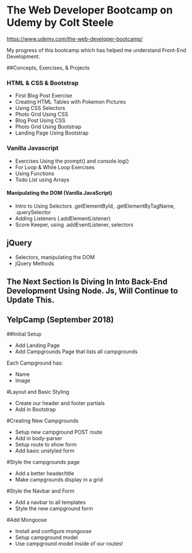 # The Web Developer Bootcamp on Udemy by Colt Steele

https://www.udemy.com/the-web-developer-bootcamp/

My progress of this bootcamp which has helped me understand Front-End Development.

##Concepts, Exercises, & Projects

### HTML & CSS & Bootstrap
- First Blog Post Exercise
- Creating HTML Tables with Pokemon Pictures
- Using CSS Selectors
- Photo Grid Using CSS
- Blog Post Using CSS 
- Photo Grid Using Bootstrap 
- Landing Page Using Bootstrap

### Vanilla Javascript
- Exercises Using the prompt() and console.log()
- For Loop & While Loop Exercises
- Using Functions
- Todo List using Arrays

#### Manipulating the DOM (Vanilla JavaScript)
- Intro to Using Selectors .getElementById, .getElementByTagName, .querySelector
- Adding Listeners (.addElementListener)
- Score Keeper, using .addEventListener, selectors

## jQuery
- Selectors, manipulating the DOM
- jQuery Methods

## The Next Section Is Diving In Into Back-End Development Using Node. Js, Will Continue to Update This.

## YelpCamp (September 2018)

##Initial Setup
* Add Landing Page
* Add Campgrounds Page that lists all campgrounds

Each Campground has:
   * Name
   * Image
   
#Layout and Basic Styling
* Create our header and footer partials
* Add in Bootstrap

#Creating New Campgrounds
* Setup new campground POST route
* Add in body-parser
* Setup route to show form
* Add basic unstyled form

#Style the campgrounds page
* Add a better header/title
* Make campgrounds display in a grid

#Style the Navbar and Form
* Add a navbar to all templates
* Style the new campground form

#Add Mongoose
* Install and configure mongoose
* Setup campground model
* Use campground model inside of our routes! 
